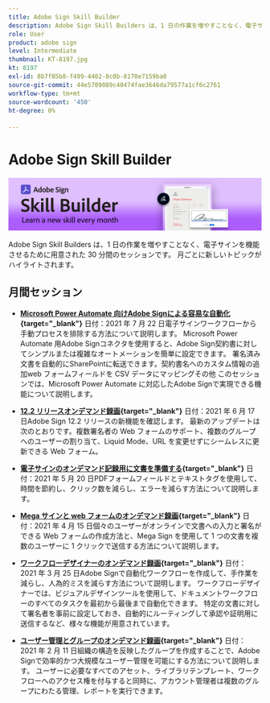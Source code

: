 ```yaml
---
title: Adobe Sign Skill Builder
description: Adobe Sign Skill Builders は、1 日の作業を増やすことなく、電子サインを機能させるために用意された 30 分間のセッションです
role: User
product: adobe sign
level: Intermediate
thumbnail: KT-8197.jpg
kt: 8197
exl-id: 8b7f85b8-f499-4402-8c0b-8170e7159ba0
source-git-commit: 44e5709089c40474fae3646da79577a1cf6c2761
workflow-type: tm+mt
source-wordcount: '450'
ht-degree: 0%

---
```


# Adobe Sign Skill Builder

![スキルビルダーバナー](../assets/SB_Hero.png)

Adobe Sign Skill Builders は、1 日の作業を増やすことなく、電子サインを機能させるために用意された 30 分間のセッションです。 月ごとに新しいトピックがハイライトされます。

## 月間セッション

* **[Microsoft Power Automate 向けAdobe Signによる容易な自動化](https://sign-skillbuilder-july.joinus.adobeevents.com/){target=&quot;_blank&quot;}**
日付：2021 年 7 月 22 日電子サインワークフローから手動プロセスを排除する方法について説明します。 Microsoft Power Automate 用Adobe Signコネクタを使用すると、Adobe Sign契約書に対してシンプルまたは複雑なオートメーションを簡単に設定できます。 署名済み文書を自動的にSharePointに転送できます。契約書名へのカスタム情報の追加web フォームフィールドを CSV データにマッピングその他 このセッションでは、Microsoft Power Automate に対応したAdobe Signで実現できる機能について説明します。

* **[12.2 リリースオンデマンド録画](https://event.on24.com/wcc/r/3163201/07B1E175783B1F37248E7AE08091D6C6){target=&quot;_blank&quot;}**
日付：2021 年 6 月 17 日Adobe Sign 12.2 リリースの新機能を確認します。 最新のアップデートは次のとおりです。複数署名者の Web フォームのサポート、複数のグループへのユーザーの割り当て、Liquid Mode、URL を変更せずにシームレスに更新できる Web フォーム。

* **[電子サインのオンデマンド記録用に文書を準備する](https://event.on24.com/wcc/r/3121756/E99C17996EB39D270728FC57D062F46B){target=&quot;_blank&quot;}**
日付：2021 年 5 月 20 日PDFフォームフィールドとテキストタグを使用して、時間を節約し、クリック数を減らし、エラーを減らす方法について説明します。

* **[Mega サインと web フォームのオンデマンド録画](https://event.on24.com/wcc/r/3032025/7FF45B7F803724D32534FD1B0D610AD6){target=&quot;_blank&quot;}**
日付：2021 年 4 月 15 日個々のユーザーがオンラインで文書への入力と署名ができる Web フォームの作成方法と、Mega Sign を使用して 1 つの文書を複数のユーザーに 1 クリックで送信する方法について説明します。

* **[ワークフローデザイナーのオンデマンド録画](https://event.on24.com/wcc/r/3031957/7D9B2B2431639F2D6B91449B932F6632){target=&quot;_blank&quot;}**
日付：2021 年 3 月 25 日Adobe Signで自動化ワークフローを作成して、手作業を減らし、人為的ミスを減らす方法について説明します。 ワークフローデザイナーでは、ビジュアルデザインツールを使用して、ドキュメントワークフローのすべてのタスクを最初から最後まで自動化できます。 特定の文書に対して署名者を事前に設定しておき、自動的にルーティングして承認や証明用に送信するなど、様々な機能が用意されています。

* **[ユーザー管理とグループのオンデマンド録画](https://event.on24.com/wcc/r/2954084/6EEDCD348E72E9C8E64F5B7E4ADB4642){target=&quot;_blank&quot;}**
日付：2021 年 2 月 11 日組織の構造を反映したグループを作成することで、Adobe Signで効率的かつ大規模なユーザー管理を可能にする方法について説明します。 ユーザーに必要なすべてのアセット、ライブラリテンプレート、ワークフローへのアクセス権を付与すると同時に、アカウント管理者は複数のグループにわたる管理、レポートを実行できます。